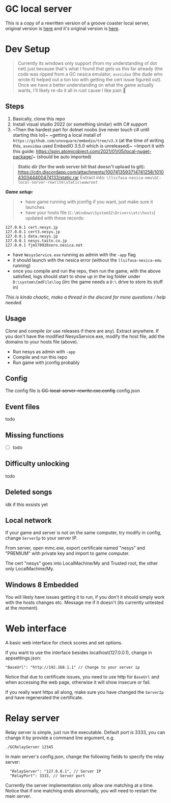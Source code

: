 # GC local server

This is a copy of a rewritten version of a groove coaster local server, original version is [here](https://github.com//GC-local-server-rewrite) and it's original version is [here](https://github.com/asesidaa/gc-local-server).


# Dev Setup
> Currently its windows only support (from my understanding of dot net) just because that's what I found that gets us this far already (the code was ripped from a GC nesica emulator, `asesidaa` (the dude who wrote it) helped out a ton too with getting the cert issue figured out). Once we have a better understanding on what the game actually wants, I'll likely re-do it all in rust cause I like pain :zany_face: 

## Steps
1. Basically, clone this repo
2. Install visual studio 2022 (or something similar) with C# support
3. ~Then the hardest part for dotnet noobs (ive never touch c# until starting this lol)~
~getting a local install of `https://github.com/unosquare/embedio/tree/v3.X` (at the time of writing this, `asesidaa` used EmbedIO 3.5.0 which is unreleased)~
~Import it with this guide: https://spin.atomicobject.com/2021/01/05/local-nuget-package/~
(should be auto imported)

> **Static dir (for the web server bit that doesn't upload to git):**
> https://cdn.discordapp.com/attachments/1007413593714741258/1010430344400474133/static.rar
> Extract into: `\llsifasa-nesica-emu\GC-local-server-rewrite\static\wwwroot`

***Game setup:***
> - have game running with jconfig if you want, just make sure it launches
> - have your hosts file (`C:\Windows\System32\Drivers\etc\hosts`) updated with these records:
```
127.0.0.1 cert.nesys.jp
127.0.0.1 cert3.nesys.jp
127.0.0.1 data.nesys.jp
127.0.0.1 nesys.taito.co.jp
127.0.0.1 fjm170920zero.nesica.net
```
- have `NesysService.exe` running as admin with the `-app` flag
- it should launch with the nesica error (without the `llsifasa-nesica-emu` running)
- once you compile and run the repo, then run the game, with the above satisfied, logs should start to show up in the log folder under `D:\system\CmdFile\log` (iirc the game needs a `D:\` drive to store its stuff in)

*This is kinda chaotic, make a thread in the discord for more questions / help needed.*

## Usage
Clone and compile (or use releases if there are any).
Extract anywhere.
If you don't have the modified NesysService.exe, modify the host file, add the domains to your hosts file (above).

- Run nesys as admin with `-app`
- Compile and run this repo
- Run game with jconfig probably

## Config

The config file is ~~GC-local-server-rewrite.exe.config~~ config.json

## Event files

todo

## Missing functions

- [ ] todo

## Difficulty unlocking

todo

## Deleted songs

idk if this exsists yet

## Local network

If your game and server is not on the same computer, try modify in config, change `ServerIp` to your server IP.

From server, open mmc.exe, export certificate named "nesys" and "PREMIUM" with private key and import to game computer.

The cert "nesys" goes into LocalMachine/My and Trusted root, the other only LocalMachine/My.

## Windows 8 Embedded

You will likely have issues getting it to run, if you don't it should simply work with the hosts changes etc. Message me if it doesn't (its currently untested at the moment).

# Web interface

A basic web interface for check scores and set options.

If you want to use the interface besides localhost(127.0.0.1), change in appsettings.json:

```
"BaseUrl": "http://192.168.1.1" // Change to your server ip
```

Notice that due to certificate issues, you need to use http for `BaseUrl` and when accessing the web page, otherwise it will show insecure or fail.

If you really want https all along, make sure you have changed the `ServerIp` and have regenerated the certificate.

# Relay server

Relay server is simple, just run the executable. Default port is 3333, you can change it by provide a command line argument, e.g.

```
./GCRelayServer 12345
```

In main server's config.json, change the following fields to specify the relay server:

```
  "RelayServer": "127.0.0.1", // Server IP
  "RelayPort": 3333, // Server port
```

Currently the server implementation only allow one matching at a time. Notice that if one matching ends abnormally, you will need to restart the main server.
